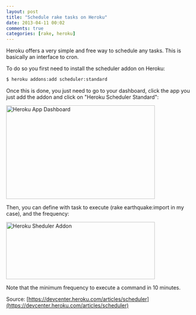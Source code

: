 ```yaml
---
layout: post
title: "Schedule rake tasks on Heroku"
date: 2013-04-11 00:02
comments: true
categories: [rake, heroku]
---
```


Heroku offers a very simple and free way to schedule any tasks. This is
basically an interface to cron.

To do so you first need to install the scheduler addon on Heroku:
``` sh
$ heroku addons:add scheduler:standard
```
Once this is done, you just need to go to your dashboard, click the app you
just add the addon and click on "Heroku Scheduler Standard":

<img alt="Heroku App Dashboard" src="/images/screenshot_shockapi_dashboard.png" width="400" height="252" />

Then, you can define with task to execute (rake earthquake:import in my case),
and the frequency:

<img alt="Heroku Sheduler Addon" src="/images/screenshot_heroku_scheduler.png" width="400" height="154" />

Note that the minimum frequency to execute a command in 10 minutes.

Source: [https://devcenter.heroku.com/articles/scheduler](https://devcenter.heroku.com/articles/scheduler)
